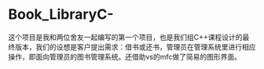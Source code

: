 # Book_LibraryC-
这个项目是我和两位舍友一起编写的第一个项目，也是我们组C++课程设计的最终版本，我们的设想是客户提出需求：借书或还书，管理员在管理系统里进行相应操作，即面向管理员的图书管理系统。还借助vs的mfc做了简易的图形界面。
